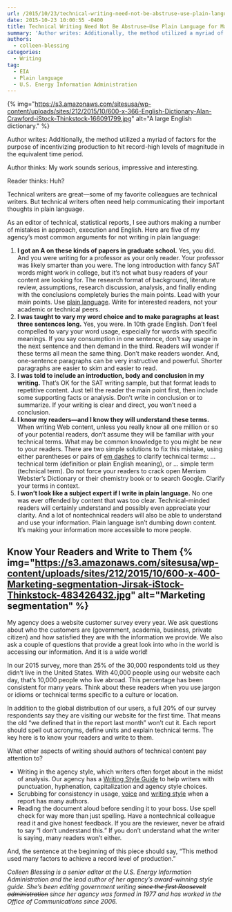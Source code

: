 ```yaml
---
url: /2015/10/23/technical-writing-need-not-be-abstruse-use-plain-language-for-maximum-impact/
date: 2015-10-23 10:00:55 -0400
title: Technical Writing Need Not Be Abstruse—Use Plain Language for Maximum Impact
summary: 'Author writes: Additionally, the method utilized a myriad of factors for the purpose of incentivizing production to hit record-high levels of magnitude in the equivalent time period. Author thinks: My work sounds serious, impressive and interesting. Reader thinks: Huh? Technical writers are great&mdash;some of my favorite colleagues are technical writers. But technical writers often need'
authors:
  - colleen-blessing
categories:
  - Writing
tag:
  - EIA
  - Plain language
  - U.S. Energy Information Administration
---
```


{% img="https://s3.amazonaws.com/sitesusa/wp-content/uploads/sites/212/2015/10/600-x-366-English-Dictionary-Alan-Crawford-iStock-Thinkstock-166091799.jpg" alt="A large English dictionary." %} 

Author writes: Additionally, the method utilized a myriad of factors for the purpose of incentivizing production to hit record-high levels of magnitude in the equivalent time period.

Author thinks: My work sounds serious, impressive and interesting.

Reader thinks: Huh?

Technical writers are great—some of my favorite colleagues are technical writers. But technical writers often need help communicating their important thoughts in plain language.

As an editor of technical, statistical reports, I see authors making a number of mistakes in approach, execution and English. Here are five of my agency’s most common arguments for not writing in plain language:

  1. **I got an A on these kinds of papers in graduate school.** Yes, you did. And you were writing for a professor as your only reader. Your professor was likely smarter than you were. The long introduction with fancy SAT words might work in college, but it’s not what busy readers of your content are looking for. The research format of background, literature review, assumptions, research discussion, analysis, and finally ending with the conclusions completely buries the main points. Lead with your main points. Use [plain language](https://www.WHATEVER/resources/plain-language-web-writing-tips/). Write for interested readers, not your academic or technical peers.
  2. **I was taught to vary my word choice and to make paragraphs at least three sentences long.** Yes, you were. In 10th grade English. Don’t feel compelled to vary your word usage, especially for words with specific meanings. If you say consumption in one sentence, don’t say usage in the next sentence and then demand in the third. Readers will wonder if these terms all mean the same thing. Don’t make readers wonder. And, one-sentence paragraphs can be very instructive and powerful. Shorter paragraphs are easier to skim and easier to read.
  3. **I was told to include an introduction, body and conclusion in my writing.** That’s OK for the SAT writing sample, but that format leads to repetitive content. Just tell the reader the main point first, then include some supporting facts or analysis. Don’t write in conclusion or to summarize. If your writing is clear and direct, you won’t need a conclusion.
  4. **I know my readers—and I know they will understand these terms.** When writing Web content, unless you really know all one million or so of your potential readers, don’t assume they will be familiar with your technical terms. What may be common knowledge to you might be new to your readers. There are two simple solutions to fix this mistake, using either parentheses or pairs of [em dashes](http://grammarist.com/grammar/emdash/) to clarify technical terms: … technical term (definition or plain English meaning), or … simple term (technical term). Do not force your readers to crack open Merriam Webster’s Dictionary or their chemistry book or to search Google. Clarify your terms in context.
  5. **I won’t look like a subject expert if I write in plain language.** No one was ever offended by content that was too clear. Technical-minded readers will certainly understand and possibly even appreciate your clarity. And a lot of nontechnical readers will also be able to understand and use your information. Plain language isn’t dumbing down content. It’s making your information more accessible to more people.

## Know Your Readers and Write to Them {% img="https://s3.amazonaws.com/sitesusa/wp-content/uploads/sites/212/2015/10/600-x-400-Marketing-segmentation-Jirsak-iStock-Thinkstock-483426432.jpg" alt="Marketing segmentation" %} 

My agency does a website customer survey every year. We ask questions about who the customers are (government, academia, business, private citizen) and how satisfied they are with the information we provide. We also ask a couple of questions that provide a great look into who in the world is accessing our information. And it is a wide world!

In our 2015 survey, more than 25% of the 30,000 respondents told us they didn’t live in the United States. With 40,000 people using our website each day, that’s 10,000 people who live abroad. This percentage has been consistent for many years. Think about these readers when you use jargon or idioms or technical terms specific to a culture or location.

In addition to the global distribution of our users, a full 20% of our survey respondents say they are visiting our website for the first time. That means the old “we defined that in the report last month” won’t cut it. Each report should spell out acronyms, define units and explain technical terms. The key here is to know your readers and write to them.

What other aspects of writing should authors of technical content pay attention to?

  * Writing in the agency style, which writers often forget about in the midst of analysis. Our agency has a [Writing Style Guide](http://www.eia.gov/about/eiawritingstyleguide.pdf) to help writers with punctuation, hyphenation, capitalization and agency style choices.
  * Scrubbing for consistency in usage, [voice](https://www.WHATEVER/2015/04/20/the-content-corner-finding-your-voice/) and [writing style](https://www.WHATEVER/2015/06/08/the-content-corner-creating-a-content-style-guide/) when a report has many authors.
  * Reading the document aloud before sending it to your boss. Use spell check for way more than just spelling. Have a nontechnical colleague read it and give honest feedback. If you are the reviewer, never be afraid to say “I don’t understand this.” If you don’t understand what the writer is saying, many readers won’t either.

And, the sentence at the beginning of this piece should say, “This method used many factors to achieve a record level of production.”

 

_Colleen Blessing is a senior editor at the U.S. Energy Information Administration and the lead author of her agency’s award-winning style guide. She’s been editing government writing <del>since the first Roosevelt administration</del> since her agency was formed in 1977 and has worked in the Office of Communications since 2006._